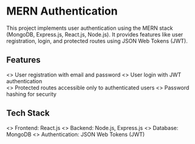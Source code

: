 # MERN Authentication

This project implements user authentication using the MERN stack (MongoDB, Express.js, React.js, Node.js). It provides features like user registration, login, and protected routes using JSON Web Tokens (JWT).

## Features

<> User registration with email and password
<> User login with JWT authentication  
<> Protected routes accessible only to authenticated users
<> Password hashing for security

## Tech Stack

<> Frontend: React.js
<> Backend: Node.js, Express.js
<> Database: MongoDB
<> Authentication: JSON Web Tokens (JWT)
